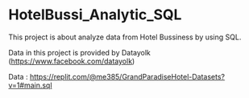 # HotelBussi_Analytic_SQL

This project is about analyze data from Hotel Bussiness by using SQL.

Data in this project is provided by Datayolk (https://www.facebook.com/datayolk)

Data : https://replit.com/@me385/GrandParadiseHotel-Datasets?v=1#main.sql
